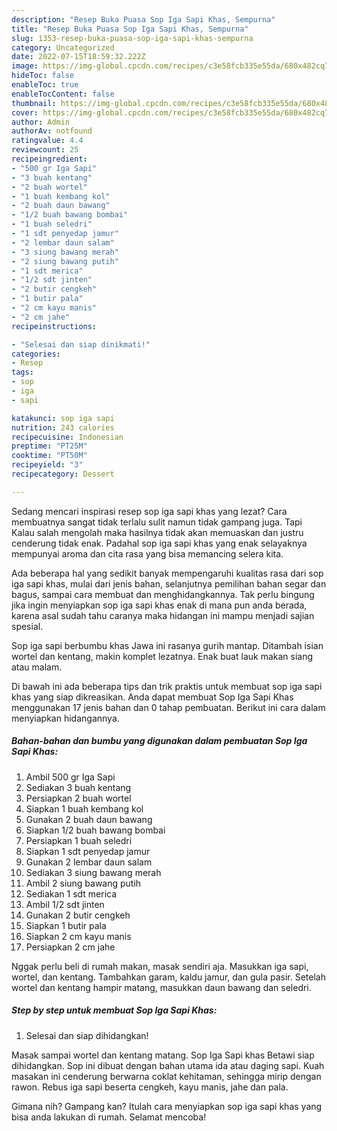 ```yaml
---
description: "Resep Buka Puasa Sop Iga Sapi Khas, Sempurna"
title: "Resep Buka Puasa Sop Iga Sapi Khas, Sempurna"
slug: 1353-resep-buka-puasa-sop-iga-sapi-khas-sempurna
category: Uncategorized
date: 2022-07-15T18:59:32.222Z
image: https://img-global.cpcdn.com/recipes/c3e58fcb335e55da/680x482cq70/sop-iga-sapi-khas-foto-resep-utama.jpg
hideToc: false
enableToc: true
enableTocContent: false
thumbnail: https://img-global.cpcdn.com/recipes/c3e58fcb335e55da/680x482cq70/sop-iga-sapi-khas-foto-resep-utama.jpg
cover: https://img-global.cpcdn.com/recipes/c3e58fcb335e55da/680x482cq70/sop-iga-sapi-khas-foto-resep-utama.jpg
author: Admin
authorAv: notfound
ratingvalue: 4.4
reviewcount: 25
recipeingredient:
- "500 gr Iga Sapi"
- "3 buah kentang"
- "2 buah wortel"
- "1 buah kembang kol"
- "2 buah daun bawang"
- "1/2 buah bawang bombai"
- "1 buah seledri"
- "1 sdt penyedap jamur"
- "2 lembar daun salam"
- "3 siung bawang merah"
- "2 siung bawang putih"
- "1 sdt merica"
- "1/2 sdt jinten"
- "2 butir cengkeh"
- "1 butir pala"
- "2 cm kayu manis"
- "2 cm jahe"
recipeinstructions:

- "Selesai dan siap dinikmati!"
categories:
- Resep
tags:
- sop
- iga
- sapi

katakunci: sop iga sapi 
nutrition: 243 calories
recipecuisine: Indonesian
preptime: "PT25M"
cooktime: "PT50M"
recipeyield: "3"
recipecategory: Dessert

---
```



Sedang mencari inspirasi resep sop iga sapi khas yang lezat? Cara membuatnya sangat tidak terlalu sulit namun tidak gampang juga. Tapi Kalau salah mengolah maka hasilnya tidak akan memuaskan dan justru cenderung tidak enak. Padahal sop iga sapi khas yang enak selayaknya mempunyai aroma dan cita rasa yang bisa memancing selera kita.


Ada beberapa hal yang sedikit banyak mempengaruhi kualitas rasa dari sop iga sapi khas, mulai dari jenis bahan, selanjutnya pemilihan bahan segar dan bagus, sampai cara membuat dan menghidangkannya. Tak perlu bingung jika ingin menyiapkan sop iga sapi khas enak di mana pun anda berada, karena asal sudah tahu caranya maka hidangan ini mampu menjadi sajian spesial.

Sop iga sapi berbumbu khas Jawa ini rasanya gurih mantap. Ditambah isian wortel dan kentang, makin komplet lezatnya. Enak buat lauk makan siang atau malam.


Di bawah ini ada beberapa tips dan trik praktis untuk membuat sop iga sapi khas yang siap dikreasikan. Anda dapat membuat Sop Iga Sapi Khas menggunakan 17 jenis bahan dan 0 tahap pembuatan. Berikut ini cara dalam menyiapkan hidangannya.

<!--inarticleads1-->

##### Bahan-bahan dan bumbu yang digunakan dalam pembuatan Sop Iga Sapi Khas:

1. Ambil 500 gr Iga Sapi
1. Sediakan 3 buah kentang
1. Persiapkan 2 buah wortel
1. Siapkan 1 buah kembang kol
1. Gunakan 2 buah daun bawang
1. Siapkan 1/2 buah bawang bombai
1. Persiapkan 1 buah seledri
1. Siapkan 1 sdt penyedap jamur
1. Gunakan 2 lembar daun salam
1. Sediakan 3 siung bawang merah
1. Ambil 2 siung bawang putih
1. Sediakan 1 sdt merica
1. Ambil 1/2 sdt jinten
1. Gunakan 2 butir cengkeh
1. Siapkan 1 butir pala
1. Siapkan 2 cm kayu manis
1. Persiapkan 2 cm jahe


Nggak perlu beli di rumah makan, masak sendiri aja. Masukkan iga sapi, wortel, dan kentang. Tambahkan garam, kaldu jamur, dan gula pasir. Setelah wortel dan kentang hampir matang, masukkan daun bawang dan seledri. 

<!--inarticleads2-->

##### Step by step untuk membuat Sop Iga Sapi Khas:


1. Selesai dan siap dihidangkan!

Masak sampai wortel dan kentang matang. Sop Iga Sapi khas Betawi siap dihidangkan. Sop ini dibuat dengan bahan utama ida atau daging sapi. Kuah masakan ini cenderung berwarna coklat kehitaman, sehingga mirip dengan rawon. Rebus iga sapi beserta cengkeh, kayu manis, jahe dan pala. 

Gimana nih? Gampang kan? Itulah cara menyiapkan sop iga sapi khas yang bisa anda lakukan di rumah. Selamat mencoba!
